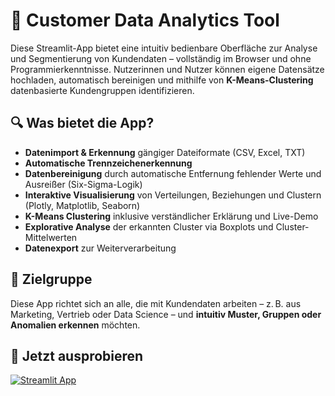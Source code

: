 # 🤖 Customer Data Analytics Tool

Diese Streamlit-App bietet eine intuitiv bedienbare Oberfläche zur Analyse und Segmentierung von Kundendaten – vollständig im Browser und ohne Programmierkenntnisse. Nutzerinnen und Nutzer können eigene Datensätze hochladen, automatisch bereinigen und mithilfe von **K-Means-Clustering** datenbasierte Kundengruppen identifizieren.

## 🔍 Was bietet die App?

- **Datenimport & Erkennung** gängiger Dateiformate (CSV, Excel, TXT)
- **Automatische Trennzeichenerkennung**
- **Datenbereinigung** durch automatische Entfernung fehlender Werte und Ausreißer (Six-Sigma-Logik)
- **Interaktive Visualisierung** von Verteilungen, Beziehungen und Clustern (Plotly, Matplotlib, Seaborn)
- **K-Means Clustering** inklusive verständlicher Erklärung und Live-Demo
- **Explorative Analyse** der erkannten Cluster via Boxplots und Cluster-Mittelwerten
- **Datenexport** zur Weiterverarbeitung

## 🎯 Zielgruppe

Diese App richtet sich an alle, die mit Kundendaten arbeiten – z. B. aus Marketing, Vertrieb oder Data Science – und **intuitiv Muster, Gruppen oder Anomalien erkennen** möchten.

## 🚀 Jetzt ausprobieren

[![Streamlit App](https://static.streamlit.io/badges/streamlit_badge_black_white.svg)](https://customer_data_analytics.streamlit.app/)
